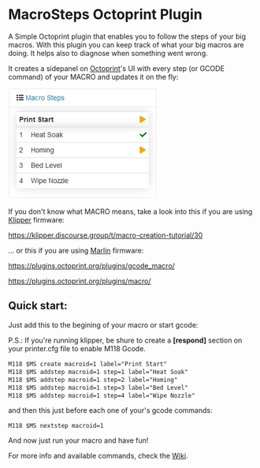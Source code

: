# MacroSteps Octoprint Plugin
A Simple Octoprint plugin that enables you to follow the steps of your big macros.
With this plugin you can keep track of what your big macros are doing. It helps also to diagnose when something went wrong.

It creates a sidepanel on [Octoprint](https://octoprint.org/)'s UI with every step (or GCODE command) of your MACRO and updates it on the fly:

![MacroSteps Plugin sidebar](https://github.com/SinisterRj/OctoPrint-Macrosteps/raw/main/Pictures/MS.jpg)

If you don't know what MACRO means, take a look into this if you are using [Klipper](https://www.klipper3d.org/) firmware:

https://klipper.discourse.group/t/macro-creation-tutorial/30

... or this if you are using [Marlin](https://marlinfw.org/) firmware:

https://plugins.octoprint.org/plugins/gcode_macro/

https://plugins.octoprint.org/plugins/macro/

## Quick start:

Just add this to the begining of your macro or start gcode:

P.S.: If you're running klipper, be shure to create a **[respond]** section on your printer.cfg file to enable M118 Gcode.

```
M118 $MS create macroid=1 label="Print Start"
M118 $MS addstep macroid=1 step=1 label="Heat Soak"
M118 $MS addstep macroid=1 step=2 label="Homing"
M118 $MS addstep macroid=1 step=3 label="Bed Level"
M118 $MS addstep macroid=1 step=4 label="Wipe Nozzle"
```

and then this just before each one of your's gcode commands:

```
M118 $MS nextstep macroid=1
```

And now just run your macro and have fun!

For more info and available commands, check the [Wiki](https://github.com/SinisterRj/OctoPrint-Macrosteps/wiki).
